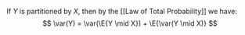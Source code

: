 If $Y$ is partitioned by $X$, then by the [[Law of Total Probability]] we have:
$$
\var(Y) = \var(\E{Y \mid X}) + \E{\var(Y \mid X)}
$$